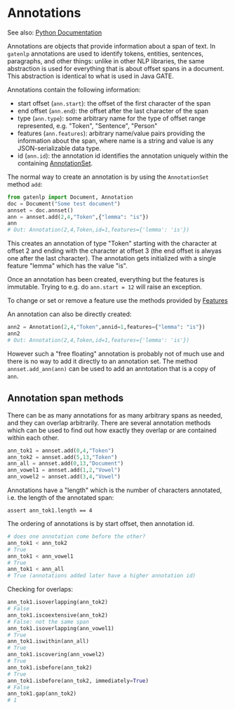 # Annotations

See also:  [Python Documentation](pythondoc/gatenlp.annotation.html)

Annotations are objects that provide information about a span of text. In `gatenlp` annotations are used to identify tokens, entities, sentences, paragraphs, and other things: unlike in other NLP libraries, the same abstraction is used for everything that is about offset spans in a document. This abstraction is identical to what is used in Java GATE.

Annotations contain the following information:

* start offset (`ann.start`): the offset of the first character of the span
* end offset (`ann.end`): the offset after the last character of the span
* type (`ann.type`): some arbitrary name for the type of offset range represented, e.g. "Token", "Sentence", "Person"
* features (`ann.features`): arbitrary name/value pairs providing the information about the span, where name is a string and value is any JSON-serializable data type. 
* id (`ann.id`): the annotation id identifies the annotation uniquely within the containing [AnnotationSet](annotationsets). 

The normal way to create an annotation is by using the `AnnotationSet` method `add`:

```python
from gatenlp import Document, Annotation
doc = Document("Some test document")
annset = doc.annset()
ann = annset.add(2,4,"Token",{"lemma": "is"})
ann
# Out: Annotation(2,4,Token,id=1,features={'lemma': 'is'})
```

This creates an annotation of type "Token" starting with the character at offset 2 and ending with the character at offset 3 (the end offset is alwyas one after the last character). The annotation gets initialized with a single feature "lemma" which has the value "is". 

Once an annotation has been created, everything but the features is immutable. Trying to e.g. do `ann.start = 12` will raise an exception.

To change or set or remove a feature use the methods provided
by [Features](docs/pythondoc/gatenlp.features.html)

An annotation can also be directly created:
```python
ann2 = Annotation(2,4,"Token",annid=1,features={"lemma": "is"})
ann2
# Out: Annotation(2,4,Token,id=1,features={'lemma': 'is'})
```

However such a "free floating" annotation is probably not of much use and there is no way to add it directly to an annotation set. The method `annset.add_ann(ann)` can be used to add an anntotation that is a copy of `ann`. 

## Annotation span methods

There can be as many annotations for as many arbitrary spans as needed, and they can overlap arbitrarily.  There are several annotation methods which can be used to find out how exactly they overlap or are contained within each other. 

```python
ann_tok1 = annset.add(0,4,"Token")
ann_tok2 = annset.add(5,13,"Token")
ann_all = annset.add(0,13,"Document")
ann_vowel1 = annset.add(1,2,"Vowel")
ann_vowel2 = annset.add(3,4,"Vowel")
```

Annotations have a "length" which is the number of characters annotated, i.e. the length of the annotated span: 

```
assert ann_tok1.length == 4
```


The ordering of annotations is by start offset, then annotation id.

```python
# does one annotation come before the other?
ann_tok1 < ann_tok2
# True
ann_tok1 < ann_vowel1
# True
ann_tok1 < ann_all
# True (annotations added later have a higher annotation id)
```

Checking for overlaps:

```python
ann_tok1.isoverlapping(ann_tok2)
# False
ann_tok1.iscoextensive(ann_tok2)
# False: not the same span
ann_tok1.isoverlapping(ann_vowel1)
# True
ann_tok1.iswithin(ann_all)
# True
ann_tok1.iscovering(ann_vowel2)
# True 
ann_tok1.isbefore(ann_tok2)
# True
ann_tok1.isbefore(ann_tok2, immediately=True)
# False
ann_tok1.gap(ann_tok2)
# 1
```

